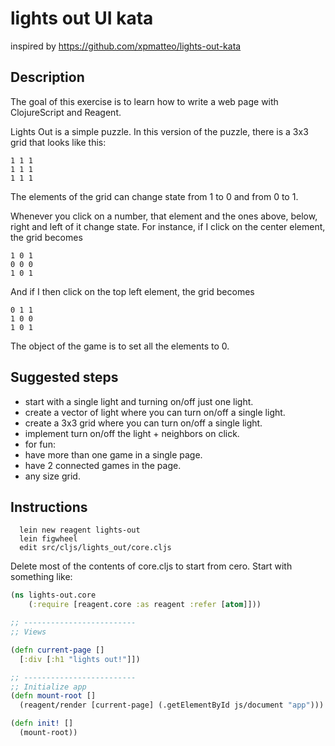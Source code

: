 # lights out UI kata

inspired by https://github.com/xpmatteo/lights-out-kata

## Description

The goal of this exercise is to learn how to write a web page with ClojureScript and Reagent.

Lights Out is a simple puzzle.  In this version of the puzzle, there is a 3x3 grid that looks like this:

    1 1 1
    1 1 1
    1 1 1

The elements of the grid can change state from 1 to 0 and from 0 to 1.

Whenever you click on a number, that element and the ones above, below, right and left of it change state.  For instance, if I click on the center element, the grid becomes

    1 0 1
    0 0 0
    1 0 1

And if I then click on the top left element, the grid becomes

    0 1 1
    1 0 0
    1 0 1

The object of the game is to set all the elements to 0.

## Suggested steps

-  start with a single light and turning on/off just one light.
-  create a vector of light where you can turn on/off a single light.
-  create a 3x3 grid where you can turn on/off a single light.
-  implement turn on/off the light + neighbors on click.
-  for fun:
  -  have more than one game in a single page.
  -  have 2 connected games in the page.
  -  any size grid.

## Instructions

```
  lein new reagent lights-out
  lein figwheel
  edit src/cljs/lights_out/core.cljs
```

  Delete most of the contents of core.cljs to start from cero.
  Start with something like:
  
```clojure
(ns lights-out.core
    (:require [reagent.core :as reagent :refer [atom]]))

;; -------------------------
;; Views

(defn current-page []
  [:div [:h1 "lights out!"]])

;; -------------------------
;; Initialize app
(defn mount-root []
  (reagent/render [current-page] (.getElementById js/document "app")))

(defn init! []
  (mount-root))
```
  
   
